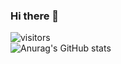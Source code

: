 ### Hi there 👋
![visitors](https://visitor-badge.glitch.me/badge?page_id=ttxs69.ttxs69&left_color=green&right_color=red)  
![Anurag's GitHub stats](https://github-readme-stats-two-beta-76.vercel.app/api?username=ttxs69&show_icons=true&theme=radical)
<!--
**ttxs69/ttxs69** is a ✨ _special_ ✨ repository because its `README.md` (this file) appears on your GitHub profile.

Here are some ideas to get you started:

- 🔭 I’m currently working on ...
- 🌱 I’m currently learning ...
- 👯 I’m looking to collaborate on ...
- 🤔 I’m looking for help with ...
- 💬 Ask me about ...
- 📫 How to reach me: ...
- 😄 Pronouns: ...
- ⚡ Fun fact: ...
-->
